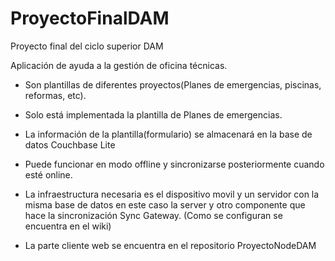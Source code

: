 # ProyectoFinalDAM
Proyecto final del ciclo superior DAM

Aplicación de ayuda a la gestión de oficina técnicas. 

-  Son plantillas de diferentes proyectos(Planes de emergencias, piscinas, reformas, etc).

-  Solo está implementada la plantilla de Planes de emergencias.

-  La información de la plantilla(formulario) se almacenará en la base de datos Couchbase Lite

-  Puede funcionar en modo offline y sincronizarse posteriormente cuando esté online.

-  La infraestructura necesaria es el dispositivo movil y un servidor con la misma base de datos en este caso 
    la server y otro componente que hace la sincronización Sync Gateway. (Como se configuran se encuentra en el wiki)
    
-  La parte cliente web se encuentra en el repositorio ProyectoNodeDAM


